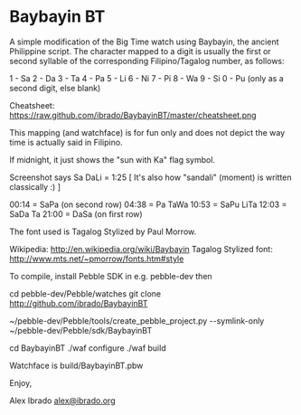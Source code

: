 Baybayin BT
===========

A simple modification of the Big Time watch using Baybayin, the ancient Philippine script. The character mapped to a digit is usually the first or second syllable of the corresponding Filipino/Tagalog number, as follows:

1 - Sa
2 - Da
3 - Ta
4 - Pa
5 - Li
6 - Ni
7 - Pi
8 - Wa
9 - Si
0 - Pu (only as a second digit, else blank)

Cheatsheet: https://raw.github.com/ibrado/BaybayinBT/master/cheatsheet.png

This mapping (and watchface) is for fun only and does not depict the way time is actually said in Filipino.

If midnight, it just shows the "sun with Ka" flag symbol.

Screenshot says Sa DaLi = 1:25 [ It's also how "sandali" (moment) is written classically :) ]

00:14 = SaPa (on second row)
04:38 = Pa TaWa
10:53 = SaPu LiTa
12:03 = SaDa Ta
21:00 = DaSa (on first row)

The font used is Tagalog Stylized by Paul Morrow.

Wikipedia: http://en.wikipedia.org/wiki/Baybayin
Tagalog Stylized font: http://www.mts.net/~pmorrow/fonts.htm#style

To compile, install Pebble SDK in e.g. pebble-dev then 

cd pebble-dev/Pebble/watches
git clone http://github.com/ibrado/BaybayinBT

~/pebble-dev/Pebble/tools/create_pebble_project.py --symlink-only ~/pebble-dev/Pebble/sdk/BaybayinBT

cd BaybayinBT
./waf configure
./waf build

Watchface is build/BaybayinBT.pbw

Enjoy,

Alex Ibrado <alex@ibrado.org>
